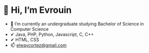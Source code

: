 # 👋 Hi, I’m Evrouin
- 🌱 I’m currently an undergraduate studying Bachelor of Science in Computer Science
- ✔  Java, PHP, Python, Javascript, C, C++
- ✔  HTML, CSS
- 📫 elwaycortez@gmail.com

<!---
Evrouin/Evrouin is a ✨ special ✨ repository because its `README.md` (this file) appears on your GitHub profile.
You can click the Preview link to take a look at your changes.
--->
